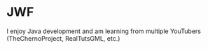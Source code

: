 # JWF
I enjoy Java development and am learning from multiple YouTubers (TheChernoProject, RealTutsGML, etc.)
